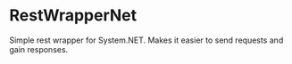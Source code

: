# RestWrapperNet
Simple rest wrapper for System.NET. Makes it easier to send requests and gain responses.
